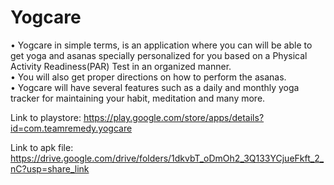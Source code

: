 # Yogcare
• Yogcare in simple terms, is an application where you can will be able
to get yoga and asanas specially personalized for you based on a
Physical Activity Readiness(PAR) Test in an organized manner.<br/>
• You will also get proper directions on how to perform the
asanas.<br/>
• Yogcare will have several features such as a daily and monthly yoga
tracker for maintaining your habit, meditation and many more.

Link to playstore: https://play.google.com/store/apps/details?id=com.teamremedy.yogcare

Link to apk file: https://drive.google.com/drive/folders/1dkvbT_oDmOh2_3Q133YCjueFkft_2_nC?usp=share_link
